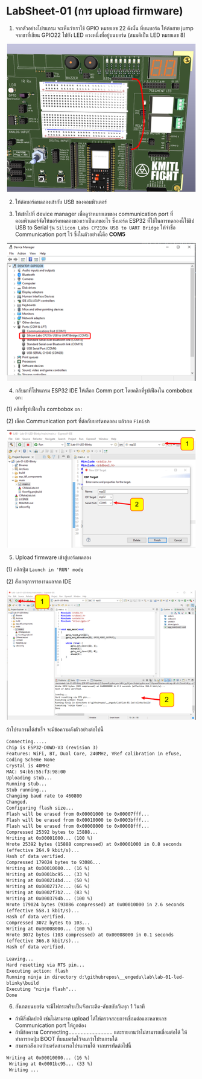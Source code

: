 # LabSheet-01 (การ upload firmware)

1. จากตัวอย่างโปรแกรม จะเห็นว่าเราใช้ GPIO หมายเลข 22  ดังนั้น ที่บนบอร์ด ให้ต่อสาย  jump จากขาที่เขียน GPIO22 ไปยัง LED ดวงหนึ่งที่อยู่บนบอร์ด (สมมติเป็น LED หมายเลข 8)


 <p align="center">
<img  src="Images/GPIOJumperToLED.png" alt="GPIOJumperToLED" style="width:500px;" >
</p>


2. ให้ต่อบอร์ดทดลองเข้ากับ USB ของคอมพิวเตอร์


3. ให้เข้าไปที่ device manager เพื่อดูว่าหมายเลขของ communication port ที่คอมพิวเตอร์จัดให้บอร์ดทดลองของเราเป็นเลขอะไร ซึ่งบอร์ด ESP32 ที่ใช้ในการทดลองนี้ใช้ชิป USB to Serial รุ่น `Silicon Labs CP210x USB to UART Bridge` ให้จำชื่อ Communication port ไว้ ซึ่งในตัวอย่างนี้คือ __COM5__  
 

 <p align="center">
<img  src="Images/CommPort.png" alt="CommPort" style="width:500px;" >
</p>

4. กลับมาที่โปรแกรม ESP32 IDE  ให้เลือก Comm port โดยคลิกที่รูปเฟืองใน combobox `on:` 

(1) คลิกที่รูปเฟืองใน combobox `on:`

(2) เลือก Communication port ที่ต่อกับบอร์ดทดลอง แล้วกด `Finish`

 <p align="center">
<img  src="Images/SelectCommPort.png" alt="SelectCommPort" style="width:500px;" >
</p>

5. Upload firmware เข้าสู่บอร์ดทดลอง 

(1) คลิกปุ่ม `Launch in 'RUN' mode`

(2) สังเกตุการรายงานผลจาก IDE


 <p align="center">
<img  src="Images/LaunchInRUNMode.png" alt="LaunchInRUNMode" style="width:500px;" >
</p>

ถ้าโปรแกรมได้สำเร็จ จะมีข้อความดังตัวอย่างต่อไปนี้

``` 
Connecting.....
Chip is ESP32-D0WD-V3 (revision 3)
Features: WiFi, BT, Dual Core, 240MHz, VRef calibration in efuse, Coding Scheme None
Crystal is 40MHz
MAC: 94:b5:55:f3:98:00
Uploading stub...
Running stub...
Stub running...
Changing baud rate to 460800
Changed.
Configuring flash size...
Flash will be erased from 0x00001000 to 0x00007fff...
Flash will be erased from 0x00010000 to 0x0003bfff...
Flash will be erased from 0x00008000 to 0x00008fff...
Compressed 25392 bytes to 15888...
Writing at 0x00001000... (100 %)
Wrote 25392 bytes (15888 compressed) at 0x00001000 in 0.8 seconds (effective 264.9 kbit/s)...
Hash of data verified.
Compressed 179024 bytes to 93086...
Writing at 0x00010000... (16 %)
Writing at 0x0001bc95... (33 %)
Writing at 0x000214bd... (50 %)
Writing at 0x0002717c... (66 %)
Writing at 0x0002f7b2... (83 %)
Writing at 0x0003794b... (100 %)
Wrote 179024 bytes (93086 compressed) at 0x00010000 in 2.6 seconds (effective 558.1 kbit/s)...
Hash of data verified.
Compressed 3072 bytes to 103...
Writing at 0x00008000... (100 %)
Wrote 3072 bytes (103 compressed) at 0x00008000 in 0.1 seconds (effective 366.8 kbit/s)...
Hash of data verified.

Leaving...
Hard resetting via RTS pin...
Executing action: flash
Running ninja in directory d:\githubrepos\__engedu\lab\lab-01-led-blinky\build
Executing "ninja flash"...
Done
```

6. สังเกตบนบอร์ด จะมีไฟกระพริบเป็นจังหวะติด-ดับสบับกันทุก 1 วินาที

- ถ้ามีสิ่งผิดปกติ เช่นไม่สามารถ  upload ได้ให้ตรวจสอบการเชื่อมต่อและหลายเลข Communication port ให้ถูกต้อง 
- ถ้ามีข้อความ Connecting............................. และรายงานว่าไม่สามารถเชื่อมต่อได้ ให้ทำการกดปุ่ม BOOT ที่บนบอร์ดไว้จนกว่าโปรแกรมได้  
- สามารถสังเกตว่าบอร์ดสามารถโปรแกรมได้ จากบรรทัดต่อไปนี้

```
Writing at 0x00010000... (16 %)
 Writing at 0x0001bc95... (33 %)
 Writing ...   
```